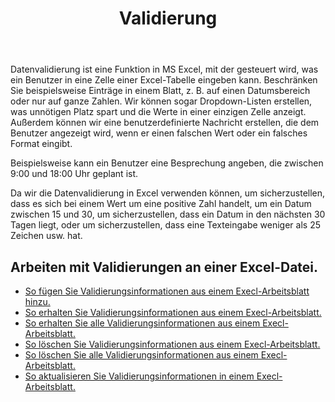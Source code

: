 ﻿---
title: Validierung
second_title: Aspose.Cells Cloud Documen
type: docs
url: /de/validations/
keywords: Working with validations on an Excel file
description: Aspose.Cells Cloud REST API unterstützt die Arbeit mit Validierungen an einer Excel-Datei. SDK unterstützt verschiedene Entwicklungssprachen. Dazu gehören Android, C#, Go, Java, NodeJS, Perl, PHP, Python, Ruby und Swift
weight: 100
---
Datenvalidierung ist eine Funktion in MS Excel, mit der gesteuert wird, was ein Benutzer in eine Zelle einer Excel-Tabelle eingeben kann. Beschränken Sie beispielsweise Einträge in einem Blatt, z. B. auf einen Datumsbereich oder nur auf ganze Zahlen. Wir können sogar Dropdown-Listen erstellen, was unnötigen Platz spart und die Werte in einer einzigen Zelle anzeigt. Außerdem können wir eine benutzerdefinierte Nachricht erstellen, die dem Benutzer angezeigt wird, wenn er einen falschen Wert oder ein falsches Format eingibt.

Beispielsweise kann ein Benutzer eine Besprechung angeben, die zwischen 9:00 und 18:00 Uhr geplant ist.

Da wir die Datenvalidierung in Excel verwenden können, um sicherzustellen, dass es sich bei einem Wert um eine positive Zahl handelt, um ein Datum zwischen 15 und 30, um sicherzustellen, dass ein Datum in den nächsten 30 Tagen liegt, oder um sicherzustellen, dass eine Texteingabe weniger als 25 Zeichen usw. hat.

## Arbeiten mit Validierungen an einer Excel-Datei.

- [So fügen Sie Validierungsinformationen aus einem Execl-Arbeitsblatt hinzu.](/cells/de/validations/delete/)
- [So erhalten Sie Validierungsinformationen aus einem Execl-Arbeitsblatt.](/cells/de/validations/get/)
- [So erhalten Sie alle Validierungsinformationen aus einem Execl-Arbeitsblatt.](/cells/de/validations/get-all/)
- [So löschen Sie Validierungsinformationen aus einem Execl-Arbeitsblatt.](/cells/de/validations/delete/)
- [So löschen Sie alle Validierungsinformationen aus einem Execl-Arbeitsblatt.](/cells/de/validations/clear/)
- [So aktualisieren Sie Validierungsinformationen in einem Execl-Arbeitsblatt.](/cells/de/validations/update/)
